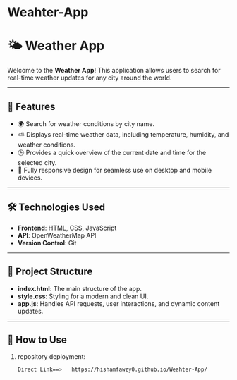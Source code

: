 # Weahter-App
 
# 🌤️ Weather App  

Welcome to the **Weather App**! This application allows users to search for real-time weather updates for any city around the world.  

---

## 🚀 Features  
- 🌍 Search for weather conditions by city name.  
- ⛅ Displays real-time weather data, including temperature, humidity, and weather conditions.  
- 🕒 Provides a quick overview of the current date and time for the selected city.  
- 📱 Fully responsive design for seamless use on desktop and mobile devices.  

---

## 🛠️ Technologies Used  
- **Frontend**: HTML, CSS, JavaScript  
- **API**: OpenWeatherMap API  
- **Version Control**: Git  

---

## 📂 Project Structure  
- **index.html**: The main structure of the app.  
- **style.css**: Styling for a modern and clean UI.  
- **app.js**: Handles API requests, user interactions, and dynamic content updates.  

---

## 🌟 How to Use  
1. repository deployment:  
   ```bash  
   Direct Link==>   https://hishamfawzy0.github.io/Weahter-App/  
